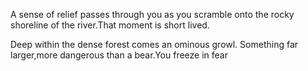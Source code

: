 A sense of relief passes through you as you scramble onto the rocky shoreline of the river.That moment is short lived. 

Deep within the dense forest comes an ominous growl. Something far larger,more dangerous than a bear.You freeze in fear